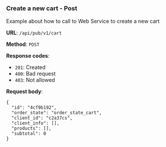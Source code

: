 ### Create a new cart - Post

Example about how to call to Web Service to create a new cart

**URL**: `/api/pub/v1/cart`

**Method**: `POST`

**Response codes**:
* `201`: Created
* `400`: Bad request
* `403`: Not allowed

**Request body**:

```
{
  "id": "4cf9b192",
  "order_state": "order_state_cart",
  "client_id": "c2a37cs",
  "client_info": [],
  "products": [],
  "subtotal": 0
}
```



